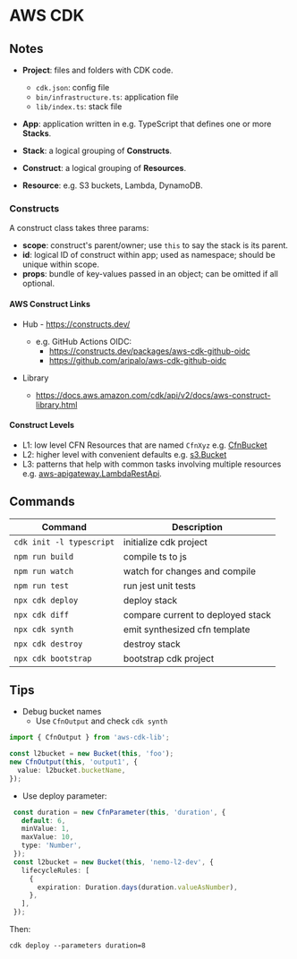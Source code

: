 # AWS CDK

## Notes

- **Project**: files and folders with CDK code.

  - `cdk.json`: config file
  - `bin/infrastructure.ts`: application file
  - `lib/index.ts`: stack file

- **App**: application written in e.g. TypeScript that defines one or more
  **Stacks**.
- **Stack**: a logical grouping of **Constructs**.
- **Construct**: a logical grouping of **Resources**.
- **Resource**: e.g. S3 buckets, Lambda, DynamoDB.

### Constructs

A construct class takes three params:

- **scope**: construct's parent/owner; use `this` to say the stack is its
  parent.
- **id**: logical ID of construct within app; used as namespace; should be
  unique within scope.
- **props**: bundle of key-values passed in an object; can be omitted if all
  optional.

#### AWS Construct Links

- Hub - https://constructs.dev/

  - e.g. GitHub Actions OIDC:
    - https://constructs.dev/packages/aws-cdk-github-oidc
    - https://github.com/aripalo/aws-cdk-github-oidc

- Library
  - https://docs.aws.amazon.com/cdk/api/v2/docs/aws-construct-library.html

#### Construct Levels

- L1: low level CFN Resources that are named `CfnXyz` e.g.
  [CfnBucket][l1-bucket]
- L2: higher level with convenient defaults e.g. [s3.Bucket][l2-bucket]
- L3: patterns that help with common tasks involving multiple resources e.g.
  [aws-apigateway.LambdaRestApi][l3-apilambda].

[l1-bucket]:
  https://docs.aws.amazon.com/cdk/api/v2/docs/aws-cdk-lib.aws_s3.CfnBucket.html
[l2-bucket]:
  https://docs.aws.amazon.com/cdk/api/v2/docs/aws-cdk-lib.aws_s3.Bucket.html
[l3-apilambda]:
  https://docs.aws.amazon.com/cdk/api/v2/docs/aws-cdk-lib.aws_apigateway.LambdaRestApi.html

## Commands

| Command                  | Description                       |
| ------------------------ | --------------------------------- |
| `cdk init -l typescript` | initialize cdk project            |
| `npm run build`          | compile ts to js                  |
| `npm run watch`          | watch for changes and compile     |
| `npm run test`           | run jest unit tests               |
| `npx cdk deploy`         | deploy stack                      |
| `npx cdk diff`           | compare current to deployed stack |
| `npx cdk synth`          | emit synthesized cfn template     |
| `npx cdk destroy`        | destroy stack                     |
| `npx cdk bootstrap`      | bootstrap cdk project             |

## Tips

- Debug bucket names
  - Use `CfnOutput` and check `cdk synth`

```ts
import { CfnOutput } from 'aws-cdk-lib';

const l2bucket = new Bucket(this, 'foo');
new CfnOutput(this, 'output1', {
  value: l2bucket.bucketName,
});
```

- Use deploy parameter:

```ts
 const duration = new CfnParameter(this, 'duration', {
   default: 6,
   minValue: 1,
   maxValue: 10,
   type: 'Number',
 });
 const l2bucket = new Bucket(this, 'nemo-l2-dev', {
   lifecycleRules: [
     {
       expiration: Duration.days(duration.valueAsNumber),
     },
   ],
 });
```
Then:

```shell
cdk deploy --parameters duration=8
```